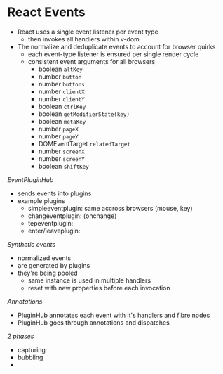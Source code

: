 # React Events

- React uses a single event listener per event type
  - then invokes all handlers within v-dom
- The normalize and deduplicate events to account for browser quirks
  - each event-type listener is ensured per single render cycle
  - consistent event arguments for all browsers
    - boolean `altKey`
    - number `button`
    - number `buttons`
    - number `clientX`
    - number `clientY`
    - boolean `ctrlKey`
    - boolean `getModifierState(key)`
    - boolean `metaKey`
    - number `pageX`
    - number `pageY`
    - DOMEventTarget `relatedTarget`
    - number `screenX`
    - number `screenY`
    - boolean `shiftKey`

*EventPluginHub*

- sends events into plugins
- example plugins
  - simpleeventplugin: same accross browsers (mouse, key)
  - changeventplugin: (onchange)
  - tepeventplugin:
  - enter/leaveplugin:

*Synthetic events*

- normalized events
- are generated by plugins
- they're being pooled
  - same instance is used in multiple handlers
  - reset with new properties before each invocation

*Annotations*

- PluginHub annotates each event with it's handlers and fibre nodes
- PluginHub goes through annotations and dispatches

*2 phases*

- capturing
- bubbling
-
